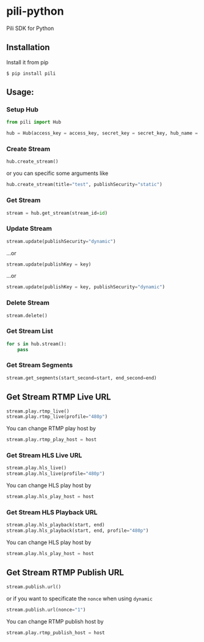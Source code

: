 pili-python
=============

Pili SDK for Python

Installation
-------------
Install it from pip

    $ pip install pili

Usage:
-------------
### Setup Hub
```python
from pili import Hub

hub = Hub(access_key = access_key, secret_key = secret_key, hub_name = name)
```

### Create Stream

```python
hub.create_stream()
```
or you can specific some arguments like

```python
hub.create_stream(title="test", publishSecurity="static")
```

### Get Stream
```python
stream = hub.get_stream(stream_id=id)
```

### Update Stream
```python
stream.update(publishSecurity="dynamic")
```
...or
```python
stream.update(publishKey = key)
```
...or
```python
stream.update(publishKey = key, publishSecurity="dynamic")
```

### Delete Stream
```python
stream.delete()
```

### Get Stream List
```python
for s in hub.stream():
    pass
```

### Get Stream Segments
```python
stream.get_segments(start_second=start, end_second=end)
```

## Get Stream RTMP Live URL

```python
stream.play.rtmp_live()
stream.play.rtmp_live(profile="480p")
```

You can change RTMP play host by

```python
stream.play.rtmp_play_host = host
```

### Get Stream HLS Live URL

```python
stream.play.hls_live()
stream.play.hls_live(profile="480p")
```

You can change HLS play host by

```python
stream.play.hls_play_host = host
```
    
### Get Stream HLS Playback URL

```python
stream.play.hls_playback(start, end)
stream.play.hls_playback(start, end, profile="480p")
```

You can change HLS play host by

```python
stream.play.hls_play_host = host
```

## Get Stream RTMP Publish URL

```python
stream.publish.url()
```
or if you want to specificate the `nonce` when using `dynamic`
```python
stream.publish.url(nonce="1")
```

You can change RTMP publish host by

```python
stream.play.rtmp_publish_host = host
```
